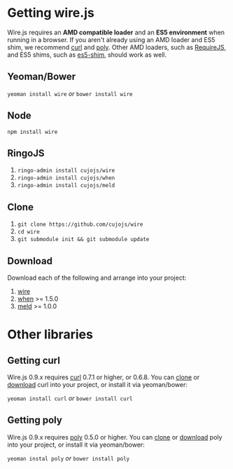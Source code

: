 # Getting wire.js

Wire.js requires an **AMD compatible loader** and an **ES5 environment** when running in a browser.  If you aren't already using an AMD loader and ES5 shim, we recommend [curl](#getting-curl) and [poly](#getting-poly).  Other AMD loaders, such as [RequireJS](http://requirejs.org), and ES5 shims, such as [es5-shim](https://github.com/kriskowal/es5-shim), should work as well.

## Yeoman/Bower

`yeoman install wire` *or* `bower install wire`

## Node

`npm install wire`

## RingoJS

1. `ringo-admin install cujojs/wire`
1. `ringo-admin install cujojs/when`
1. `ringo-admin install cujojs/meld`

## Clone

1. `git clone https://github.com/cujojs/wire`
1. `cd wire`
1. `git submodule init && git submodule update`

## Download

Download each of the following and arrange into your project:

1. [wire](https://github.com/cujojs/wire/tags)
1. [when](https://github.com/cujojs/when/tags) >= 1.5.0
1. [meld](https://github.com/cujojs/meld/tags) >= 1.0.0

# Other libraries

## Getting curl

Wire.js 0.9.x requires [curl](https://github.com/cujojs/curl) 0.7.1 or higher, or 0.6.8.  You can [clone](https://github.com/cujojs/curl) or [download](https://github.com/cujojs/curl/tags) curl into your project, or install it via yeoman/bower:

`yeoman install curl` *or* `bower install curl`

## Getting poly

Wire.js 0.9.x requires [poly](https://github.com/cujojs/poly) 0.5.0 or higher.  You can [clone](https://github.com/cujojs/poly) or [download](https://github.com/cujojs/poly/tags) poly into your project, or install it via yeoman/bower:

`yeoman instal poly` *or* `bower install poly`